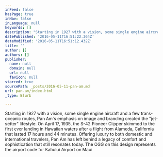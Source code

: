 ```yaml
---
inFeed: false
hasPage: true
inNav: false
inLanguage: null
keywords: []
description: "Starting in 1927 with a vision, some single engine aircraft and a few trans-oceanic routes, Pan Am's emphasis on image and branding created the \"jet-setter\" lifestyle. On April 17, 1935, the S-42 Pioneer Clipper skimmed to the first ever landing in Hawaiian waters after a flight from Alameda, California that lasted 17 hours and 44 minutes. Offering luxury to both domestic and international travelers, Pan Am has left behind a legacy of comfort and sophistication that still resonates today. The OGG on this design represents the airport code for Kahului Airport on Maui"
datePublished: '2016-05-11T16:51:22.364Z'
dateModified: '2016-05-11T16:51:12.432Z'
title: ''
author: []
authors: []
publisher:
  name: null
  domain: null
  url: null
  favicon: null
starred: true
sourcePath: _posts/2016-05-11-pan-am.md
url: pan-am/index.html
_type: Blurb

---
```

Starting in 1927 with a vision, some single engine aircraft and a few trans-oceanic routes, Pan Am's emphasis on image and branding created the "jet-setter" lifestyle. On April 17, 1935, the S-42 Pioneer Clipper skimmed to the first ever landing in Hawaiian waters after a flight from Alameda, California that lasted 17 hours and 44 minutes. Offering luxury to both domestic and international travelers, Pan Am has left behind a legacy of comfort and sophistication that still resonates today. The OGG on this design represents the airport code for Kahului Airport on Maui